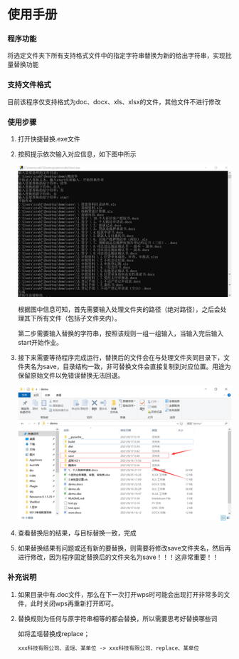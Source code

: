 # 使用手册

### 程序功能

将选定文件夹下所有支持格式文件中的指定字符串替换为新的给出字符串，实现批量替换功能

### 支持文件格式

目前该程序仅支持格式为doc、docx、xls、xlsx的文件，其他文件不进行修改

### 使用步骤

1. 打开快捷替换.exe文件

2. 按照提示依次输入对应信息，如下图中所示

   ![1 (1)](image/1.png)

   根据图中信息可知，首先需要输入处理文件夹的路径（绝对路径），之后会处理其下所有文件（包括子文件夹内）。

   第二步需要输入替换的字符串，按照该规则一组一组输入，当输入完后输入start开始作业。

3. 接下来需要等待程序完成运行，替换后的文件会在与处理文件夹同目录下，文件夹名为save，目录结构一致，非可替换文件会直接复制到对应位置。用途为保留原始文件以免错误替换无法回退。

   ![4](image/4.png)

4. 查看替换后的结果，与目标替换一致，完成

5. 如果替换结果有问题或还有新的要替换，则需要将修改save文件夹名，然后再进行修改，因为程序固定替换后的文件夹名为save！！！这非常重要！！

### 补充说明

1. 如果目录中有.doc文件，那么在下一次打开wps时可能会出现打开非常多的文件，此时关闭wps再重新打开即可。

2. 替换规则为任何与原字符串相等的都会替换，所以需要思考好替换哪些词

   如将孟瑶替换成replace；

   ```markdown
   xxx科技有限公司、孟瑶、某单位 -> xxx科技有限公司、replace、某单位
   ```
